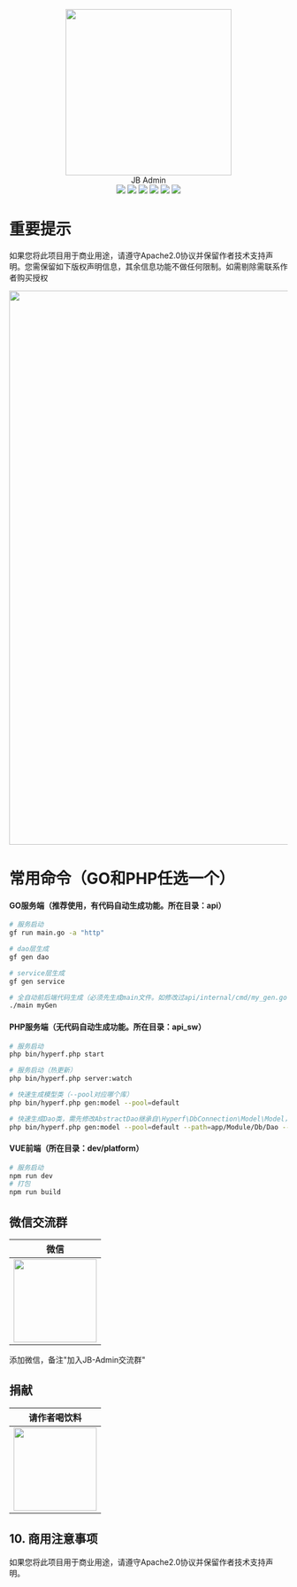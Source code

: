 <div align=center>
<img src="https://jslx01.oss-cn-hangzhou.aliyuncs.com/common/20230806/1691260208998_6905.ico" width=300" height="300" />
</div>
<div align=center font-size=120px>
JB Admin
</div>
<div align=center>
<img src="https://img.shields.io/badge/Golang-1.20-blue"/>
<img src="https://img.shields.io/badge/GoFrame-2.5-lightBlue"/>
<img src="https://img.shields.io/badge/PHP-8.2-blue"/>
<img src="https://img.shields.io/badge/Hyperf-3.0-lightBlue"/>
<img src="https://img.shields.io/badge/Vue-3.2.38-blue"/>
<img src="https://img.shields.io/badge/Element Plus-2.3.8-lightBlue"/>
</div>

# 重要提示

如果您将此项目用于商业用途，请遵守Apache2.0协议并保留作者技术支持声明。您需保留如下版权声明信息，其余信息功能不做任何限制。如需剔除需联系作者购买授权

<img src="https://jslx01.oss-cn-hangzhou.aliyuncs.com/common/20230806/1691262207933_9012.png" width="1000">

# 常用命令（GO和PHP任选一个）

#### GO服务端（推荐使用，有代码自动生成功能。所在目录：api）
```bash
# 服务启动
gf run main.go -a "http"

# dao层生成
gf gen dao

# service层生成
gf gen service

# 全自动前后端代码生成（必须先生成main文件。如修改过api/internal/cmd/my_gen.go代码，则需重新生成）
./main myGen
```

#### PHP服务端（无代码自动生成功能。所在目录：api_sw）
```bash
# 服务启动
php bin/hyperf.php start

# 服务启动（热更新）
php bin/hyperf.php server:watch

# 快速生成模型类（--pool对应哪个库）
php bin/hyperf.php gen:model --pool=default 

# 快速生成Dao类，需先修改AbstractDao继承自\Hyperf\DbConnection\Model\Model，再注释掉冲突的方法，生成后再修改
php bin/hyperf.php gen:model --pool=default --path=app/Module/Db/Dao --inheritance=AbstractDao --uses='App\Module\Db\Dao\AbstractDao'
```

#### VUE前端（所在目录：dev/platform）
```bash
# 服务启动
npm run dev
# 打包
npm run build
```

## 微信交流群
| 微信 |
|  :---:  | 
| <img width="150" src="https://jslx01.oss-cn-hangzhou.aliyuncs.com/common/20230805/1691250502303_7330.jpg"> 

添加微信，备注"加入JB-Admin交流群"

## 捐献
| 请作者喝饮料 |
|  :---:  | 
| <img width="150" src="https://jslx01.oss-cn-hangzhou.aliyuncs.com/common/20230805/1691251000749_8189.jpg"> 

## 10. 商用注意事项

如果您将此项目用于商业用途，请遵守Apache2.0协议并保留作者技术支持声明。